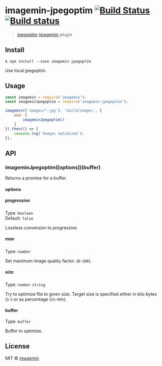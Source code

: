 # imagemin-jpegoptim [![Build Status](https://travis-ci.org/imagemin/imagemin-jpegoptim.svg?branch=master)](https://travis-ci.org/imagemin/imagemin-jpegoptim) [![Build status](https://ci.appveyor.com/api/projects/status/dd2mjdl1lhqjj6u7?svg=true)](https://ci.appveyor.com/project/ShinnosukeWatanabe/imagemin-jpegoptim)

> [jpegoptim](https://github.com/tjko/jpegoptim) [imagemin](https://github.com/imagemin/imagemin) plugin


## Install

```
$ npm install --save imagemin-jpegoptim
```

Use local jpegoptim.


## Usage

```js
const imagemin = require('imagemin');
const imageminJpegoptim = require('imagemin-jpegoptim');

imagemin(['images/*.jpg'], 'build/images', {
	use: [
		imageminJpegoptim()
	]
}).then(() => {
	console.log('Images optimized');
});
```


## API

### imageminJpegoptim([options])(buffer)

Returns a promise for a buffer.

#### options

##### progressive

Type: `boolean`<br>
Default: `false`

Lossless conversion to progressive.

##### max

Type: `number`

Set maximum image quality factor. (`0`-`100`).

##### size

Type: `number` `string`

Try to optimize file to given size. Target size is specified either in kilo bytes (`1`-) or as percentage (`1%`-`99%`).

#### buffer

Type: `buffer`

Buffer to optimize.


## License

MIT © [imagemin](https://github.com/imagemin)
